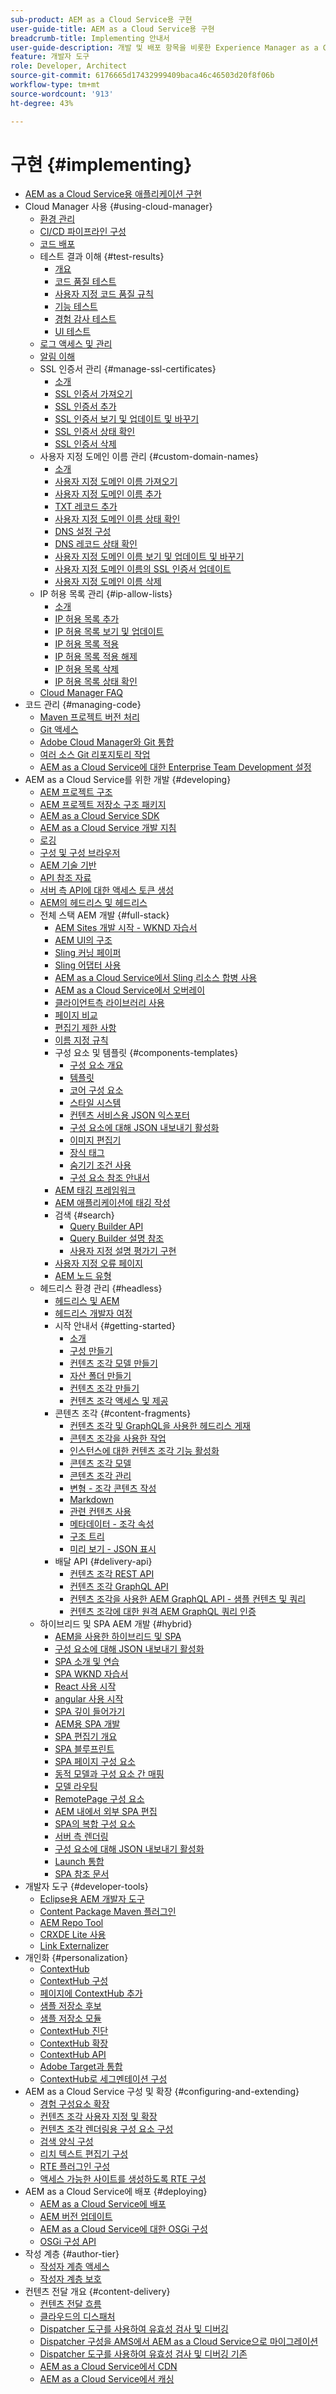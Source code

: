 ```yaml
---
sub-product: AEM as a Cloud Service용 구현
user-guide-title: AEM as a Cloud Service용 구현
breadcrumb-title: Implementing 안내서
user-guide-description: 개발 및 배포 항목을 비롯한 Experience Manager as a Cloud Service 배포를 사용자 지정하는 방법에 대해 알아봅니다.
feature: 개발자 도구
role: Developer, Architect
source-git-commit: 6176665d17432999409baca46c46503d20f8f06b
workflow-type: tm+mt
source-wordcount: '913'
ht-degree: 43%

---
```



# 구현 {#implementing}

+ [AEM as a Cloud Service용 애플리케이션 구현](/help/implementing/home.md)
+ Cloud Manager 사용 {#using-cloud-manager}
   + [환경 관리](cloud-manager/manage-environments.md)
   + [CI/CD 파이프라인 구성](cloud-manager/configure-pipeline.md)
   + [코드 배포](cloud-manager/deploy-code.md)
   + 테스트 결과 이해 {#test-results}
      + [개요](/help/implementing/cloud-manager/overview-test-results.md)
      + [코드 품질 테스트](/help/implementing/cloud-manager/code-quality-testing.md)
      + [사용자 지정 코드 품질 규칙](cloud-manager/custom-code-quality-rules.md)
      + [기능 테스트](/help/implementing/cloud-manager/functional-testing.md)
      + [경험 감사 테스트](/help/implementing/cloud-manager/experience-audit-testing.md)
      + [UI 테스트](/help/implementing/cloud-manager/ui-testing.md)
   + [로그 액세스 및 관리](cloud-manager/manage-logs.md)
   + [알림 이해](cloud-manager/notifications.md)
   + SSL 인증서 관리 {#manage-ssl-certificates}
      + [소개](/help/implementing/cloud-manager/managing-ssl-certifications/introduction.md)
      + [SSL 인증서 가져오기](/help/implementing/cloud-manager/managing-ssl-certifications/get-ssl-certificate.md)
      + [SSL 인증서 추가](/help/implementing/cloud-manager/managing-ssl-certifications/add-ssl-certificate.md)
      + [SSL 인증서 보기 및 업데이트 및 바꾸기](/help/implementing/cloud-manager/managing-ssl-certifications/view-update-replace-ssl-certificate.md)
      + [SSL 인증서 상태 확인](/help/implementing/cloud-manager/managing-ssl-certifications/check-status-ssl-certificate.md)
      + [SSL 인증서 삭제](/help/implementing/cloud-manager/managing-ssl-certifications/delete-ssl-certificate.md)
   + 사용자 지정 도메인 이름 관리 {#custom-domain-names}
      + [소개](/help/implementing/cloud-manager/custom-domain-names/introduction.md)
      + [사용자 지정 도메인 이름 가져오기](/help/implementing/cloud-manager/custom-domain-names/get-custom-domain-name.md)
      + [사용자 지정 도메인 이름 추가](/help/implementing/cloud-manager/custom-domain-names/add-custom-domain-name.md)
      + [TXT 레코드 추가](/help/implementing/cloud-manager/custom-domain-names/add-text-record.md)
      + [사용자 지정 도메인 이름 상태 확인](/help/implementing/cloud-manager/custom-domain-names/check-domain-name-status.md)
      + [DNS 설정 구성](/help/implementing/cloud-manager/custom-domain-names/configure-dns-settings.md)
      + [DNS 레코드 상태 확인](/help/implementing/cloud-manager/custom-domain-names/check-dns-record-status.md)
      + [사용자 지정 도메인 이름 보기 및 업데이트 및 바꾸기](/help/implementing/cloud-manager/custom-domain-names/view-update-replace-custom-domain-name.md)
      + [사용자 지정 도메인 이름의 SSL 인증서 업데이트](/help/implementing/cloud-manager/custom-domain-names/update-cdn-ssl-certificate.md)
      + [사용자 지정 도메인 이름 삭제](/help/implementing/cloud-manager/custom-domain-names/delete-custom-domain-name.md)
   + IP 허용 목록 관리 {#ip-allow-lists}
      + [소개](/help/implementing/cloud-manager/ip-allow-lists/introduction.md)
      + [IP 허용 목록 추가](/help/implementing/cloud-manager/ip-allow-lists/add-ip-allow-lists.md)
      + [IP 허용 목록 보기 및 업데이트](/help/implementing/cloud-manager/ip-allow-lists/view-update-ip-allow-list.md)
      + [IP 허용 목록 적용](/help/implementing/cloud-manager/ip-allow-lists/apply-allow-list.md)
      + [IP 허용 목록 적용 해제](/help/implementing/cloud-manager/ip-allow-lists/unapply-ip-allow-list.md)
      + [IP 허용 목록 삭제](/help/implementing/cloud-manager/ip-allow-lists/delete-ip-allow-list.md)
      + [IP 허용 목록 상태 확인](/help/implementing/cloud-manager/ip-allow-lists/check-ip-allow-list-status.md)
   + [Cloud Manager FAQ](/help/implementing/cloud-manager/cloud-manager-cs-faqs.md)
+ 코드 관리 {#managing-code}
   + [Maven 프로젝트 버전 처리](cloud-manager/project-version-handling.md)
   + [Git 액세스](cloud-manager/accessing-git.md)
   + [Adobe Cloud Manager와 Git 통합](cloud-manager/integrating-with-git.md)
   + [여러 소스 Git 리포지토리 작업](/help/implementing/cloud-manager/working-with-multiple-source-git-repositories.md)
   + [AEM as a Cloud Service에 대한 Enterprise Team Development 설정](/help/implementing/cloud-manager/enterprise-team-dev-setup.md)
+ AEM as a Cloud Service를 위한 개발 {#developing}
   + [AEM 프로젝트 구조](developing/introduction/aem-project-content-package-structure.md)
   + [AEM 프로젝트 저장소 구조 패키지](developing/introduction/repository-structure-package.md)
   + [AEM as a Cloud Service SDK](developing/introduction/aem-as-a-cloud-service-sdk.md)
   + [AEM as a Cloud Service 개발 지침](developing/introduction/development-guidelines.md)
   + [로깅](developing/introduction/logging.md)
   + [구성 및 구성 브라우저](developing/introduction/configurations.md)
   + [AEM 기술 기반](/help/implementing/developing/introduction/aem-technologies.md)
   + [API 참조 자료](/help/implementing/developing/reference-materials.md)
   + [서버 측 API에 대한 액세스 토큰 생성](developing/introduction/generating-access-tokens-for-server-side-apis.md)
   + [AEM의 헤드리스 및 헤드리스](developing/headful-headless.md)
   + 전체 스택 AEM 개발 {#full-stack}
      + [AEM Sites 개발 시작 - WKND 자습서](developing/introduction/develop-wknd-tutorial.md)
      + [AEM UI의 구조](developing/introduction/ui-structure.md)
      + [Sling 커닝 페이퍼](developing/introduction/sling-cheatsheet.md)
      + [Sling 어댑터 사용](developing/introduction/sling-adapters.md)
      + [AEM as a Cloud Service에서 Sling 리소스 합병 사용](developing/introduction/sling-resource-merger.md)
      + [AEM as a Cloud Service에서 오버레이](developing/introduction/overlays.md)
      + [클라이언트측 라이브러리 사용](developing/introduction/clientlibs.md)
      + [페이지 비교](/help/implementing/developing/introduction/page-diff.md)
      + [편집기 제한 사항](/help/implementing/developing/introduction/editor-limitations.md)
      + [이름 지정 규칙](/help/implementing/developing/introduction/naming-conventions.md)
      + 구성 요소 및 템플릿 {#components-templates}
         + [구성 요소 개요](developing/components/overview.md)
         + [템플릿](developing/components/templates.md)
         + [코어 구성 요소](https://experienceleague.adobe.com/docs/experience-manager-core-components/using/introduction.html?lang=ko-KR)
         + [스타일 시스템](https://experienceleague.adobe.com/docs/experience-manager-cloud-service/sites/authoring/features/style-system.html)
         + [컨텐츠 서비스용 JSON 익스포터](developing/components/json-exporter.md)
         + [구성 요소에 대해 JSON 내보내기 활성화](developing/components/enabling-json-exporter.md)
         + [이미지 편집기](developing/components/image-editor.md)
         + [장식 태그](developing/components/decoration-tag.md)
         + [숨기기 조건 사용](developing/components/hide-conditions.md)
         + [구성 요소 참조 안내서](developing/components/reference.md)
      + [AEM 태깅 프레임워크](/help/implementing/developing/introduction/tagging-framework.md)
      + [AEM 애플리케이션에 태깅 작성](/help/implementing/developing/introduction/tagging-applications.md)
      + 검색 {#search}
         + [Query Builder API](/help/implementing/developing/introduction/query-builder-api.md)
         + [Query Builder 설명 참조](/help/implementing/developing/introduction/query-builder-predicates.md)
         + [사용자 지정 설명 평가기 구현](/help/implementing/developing/introduction/query-builder-custom-predicate.md)
      + [사용자 지정 오류 페이지](/help/implementing/developing/introduction/custom-error-page.md)
      + [AEM 노드 유형](/help/implementing/developing/introduction/node-types.md)
   + 헤드리스 환경 관리 {#headless}
      + [헤드리스 및 AEM](developing/headless/introduction.md)
      + [헤드리스 개발자 여정](https://experienceleague.adobe.com/docs/experience-manager-cloud-service/headless-journey/developer/overview.html)
      + 시작 안내서 {#getting-started}
         + [소개](developing/headless/getting-started/introduction.md)
         + [구성 만들기](developing/headless/getting-started/create-configuration.md)
         + [컨텐츠 조각 모델 만들기](developing/headless/getting-started/create-content-model.md)
         + [자산 폴더 만들기](developing/headless/getting-started/create-assets-folder.md)
         + [컨텐츠 조각 만들기](developing/headless/getting-started/create-content-fragment.md)
         + [컨텐츠 조각 액세스 및 제공](developing/headless/getting-started/create-api-request.md)
      + 콘텐츠 조각 {#content-fragments}
         + [컨텐츠 조각 및 GraphQL을 사용한 헤드리스 게재](https://experienceleague.adobe.com/docs/experience-manager-cloud-service/assets/content-fragments/content-fragments-graphql.html)
         + [콘텐츠 조각을 사용한 작업](https://experienceleague.adobe.com/docs/experience-manager-cloud-service/assets/content-fragments/content-fragments.html)
         + [인스턴스에 대한 컨텐츠 조각 기능 활성화](https://experienceleague.adobe.com/docs/experience-manager-cloud-service/assets/content-fragments/content-fragments-configuration-browser.html)
         + [콘텐츠 조각 모델](https://experienceleague.adobe.com/docs/experience-manager-cloud-service/assets/content-fragments/content-fragments-models.html)
         + [콘텐츠 조각 관리](https://experienceleague.adobe.com/docs/experience-manager-cloud-service/assets/content-fragments/content-fragments-managing.html)
         + [변형 - 조각 콘텐츠 작성](https://experienceleague.adobe.com/docs/experience-manager-cloud-service/assets/content-fragments/content-fragments-variations.html)
         + [Markdown](https://experienceleague.adobe.com/docs/experience-manager-cloud-service/assets/content-fragments/content-fragments-markdown.html)
         + [관련 컨텐츠 사용](https://experienceleague.adobe.com/docs/experience-manager-cloud-service/assets/content-fragments/content-fragments-assoc-content.html)
         + [메타데이터 - 조각 속성](https://experienceleague.adobe.com/docs/experience-manager-cloud-service/assets/content-fragments/content-fragments-metadata.html)
         + [구조 트리](https://experienceleague.adobe.com/docs/experience-manager-cloud-service/assets/content-fragments/content-fragments-structure-tree.html)
         + [미리 보기 - JSON 표시](https://experienceleague.adobe.com/docs/experience-manager-cloud-service/assets/content-fragments/content-fragments-json-preview.html)
      + 배달 API {#delivery-api}
         + [컨텐츠 조각 REST API](https://experienceleague.adobe.com/docs/experience-manager-cloud-service/assets/admin/assets-api-content-fragments.html)
         + [컨텐츠 조각 GraphQL API](https://experienceleague.adobe.com/docs/experience-manager-cloud-service/assets/admin/graphql-api-content-fragments.html)
         + [컨텐츠 조각을 사용한 AEM GraphQL API - 샘플 컨텐츠 및 쿼리](https://experienceleague.adobe.com/docs/experience-manager-cloud-service/assets/admin/content-fragments-graphql-samples.html)
         + [컨텐츠 조각에 대한 원격 AEM GraphQL 쿼리 인증](https://experienceleague.adobe.com/docs/experience-manager-cloud-service/assets/admin/graphql-authentication-content-fragments.html)
   + 하이브리드 및 SPA AEM 개발 {#hybrid}
      + [AEM을 사용한 하이브리드 및 SPA](https://www.adobe.com/content/dam/www/us/en/marketing/experience-manager-sites/headless-content-management-system/pdfs/aem-hybrid-architecture-wp-1-18-19.pdf)
      + [구성 요소에 대해 JSON 내보내기 활성화](https://experienceleague.adobe.com/docs/experience-manager-cloud-service/implementing/developing/full-stack/components-templates/enabling-json-exporter.html)
      + [SPA 소개 및 연습](developing/hybrid/introduction.md)
      + [SPA WKND 자습서](developing/hybrid/wknd-tutorial.md)
      + [React 사용 시작](developing/hybrid/getting-started-react.md)
      + [angular 사용 시작](developing/hybrid/getting-started-angular.md)
      + [SPA 깊이 들어가기](developing/hybrid/deep-dives.md)
      + [AEM용 SPA 개발](developing/hybrid/developing.md)
      + [SPA 편집기 개요](developing/hybrid/editor-overview.md)
      + [SPA 블루프린트](developing/hybrid/blueprint.md)
      + [SPA 페이지 구성 요소](developing/hybrid/page-component.md)
      + [동적 모델과 구성 요소 간 매핑](developing/hybrid/model-to-component-mapping.md)
      + [모델 라우팅](developing/hybrid/routing.md)
      + [RemotePage 구성 요소](developing/hybrid/remote-page.md)
      + [AEM 내에서 외부 SPA 편집](developing/hybrid/editing-external-spa.md)
      + [SPA의 복합 구성 요소](developing/hybrid/composite-components.md)
      + [서버 측 렌더링](developing/hybrid/ssr.md)
      + [구성 요소에 대해 JSON 내보내기 활성화](https://experienceleague.adobe.com/docs/experience-manager-cloud-service/implementing/developing/full-stack/components-templates/enabling-json-exporter.html)
      + [Launch 통합](developing/hybrid/launch-integration.md)
      + [SPA 참조 문서](developing/hybrid/reference-materials.md)
+ 개발자 도구 {#developer-tools}
   + [Eclipse용 AEM 개발자 도구](/help/implementing/developing/tools/eclipse.md)
   + [Content Package Maven 플러그인](/help/implementing/developing/tools/maven-plugin.md)
   + [AEM Repo Tool](/help/implementing/developing/tools/repo-tool.md)
   + [CRXDE Lite 사용](/help/implementing/developing/tools/crxde.md)
   + [Link Externalizer](/help/implementing/developing/tools/externalizer.md)
+ 개인화 {#personalization}
   + [ContextHub](developing/personalization/contexthub.md)
   + [ContextHub 구성](developing/personalization/configuring-contexthub.md)
   + [페이지에 ContextHub 추가](developing/personalization/adding-contexthub.md)
   + [샘플 저장소 후보](developing/personalization/sample-stores.md)
   + [샘플 저장소 모듈](developing/personalization/sample-modules.md)
   + [ContextHub 진단](developing/personalization/contexthub-diagnostics.md)
   + [ContextHub 확장](developing/personalization/extending-contexthub.md)
   + [ContextHub API](developing/personalization/contexthub-api.md)
   + [Adobe Target과 통합](/help/sites-cloud/integrating/adobe-target.md)
   + [ContextHub로 세그멘테이션 구성](https://experienceleague.adobe.com/docs/experience-manager-cloud-service/sites/authoring/personalization/contexthub-segmentation.html)
+ AEM as a Cloud Service 구성 및 확장 {#configuring-and-extending}
   + [경험 구성요소 확장](developing/extending/experience-fragments.md)
   + [컨텐츠 조각 사용자 지정 및 확장](developing/extending/content-fragments-customizing.md)
   + [컨텐츠 조각 렌더링용 구성 요소 구성](developing/extending/content-fragments-configuring-components-rendering.md)
   + [검색 양식 구성](developing/extending/search-forms.md)
   + [리치 텍스트 편집기 구성](/help/implementing/developing/extending/rich-text-editor.md)
   + [RTE 플러그인 구성](/help/implementing/developing/extending/configure-rich-text-editor-plug-ins.md)
   + [액세스 가능한 사이트를 생성하도록 RTE 구성](/help/implementing/developing/extending/rte-accessible-content.md)
+ AEM as a Cloud Service에 배포 {#deploying}
   + [AEM as a Cloud Service에 배포](deploying/overview.md)
   + [AEM 버전 업데이트](deploying/aem-version-updates.md)
   + [AEM as a Cloud Service에 대한 OSGi 구성](deploying/configuring-osgi.md)
   + [OSGi 구성 API](deploying/osgi-configuration-api.md)
+ 작성 계층 {#author-tier}
   + [작성자 계층 액세스](/help/implementing/author-tier/accessing-the-author-tier.md)
   + [작성자 계층 보호](/help/implementing/author-tier/securing-the-author-tier.md)
+ 컨텐츠 전달 개요 {#content-delivery}
   + [컨텐츠 전달 흐름](dispatcher/overview.md)
   + [클라우드의 디스패처](dispatcher/disp-overview.md)
   + [Dispatcher 도구를 사용하여 유효성 검사 및 디버깅](dispatcher/validation-debug.md)
   + [Dispatcher 구성을 AMS에서 AEM as a Cloud Service으로 마이그레이션](dispatcher/ams-aem.md)
   + [Dispatcher 도구를 사용하여 유효성 검사 및 디버깅 기존](dispatcher/validation-debug-legacy.md)
   + [AEM as a Cloud Service에서 CDN](dispatcher/cdn.md)
   + [AEM as a Cloud Service에서 캐싱](dispatcher/caching.md)
